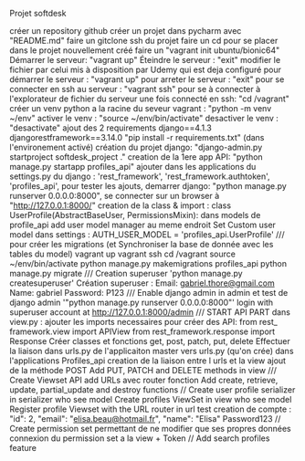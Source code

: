 Projet softdesk

créer un repository github
créer un projet dans pycharm avec "README.md"
faire un gitclone ssh du projet
faire un cd pour se placer dans le projet nouvellement créé
faire un "vagrant init ubuntu/bionic64"
Démarrer le serveur: "vagrant up"
Éteindre le serveur : "exit"
modifier le fichier par celui mis à disposition par Udemy qui est deja configuré
pour démarrer le serveur : "vagrant up"
pour arreter le serveur : "exit"
pour se connecter en ssh au serveur : "vagrant ssh"
pour se à connecter à l'explorateur de fichier du serveur une fois connecté en ssh: "cd /vagrant"
créer un venv python a la racine du seveur vagrant : "python -m venv ~/env"
activer le venv : "source ~/env/bin/activate"
desactiver le venv : "desactivate"
ajout des 2 requirements 
django==4.1.3
djangorestframework==3.14.0
"pip install -r requirements.txt" (dans l'environement activé)
création du projet django: "django-admin.py startproject softdesk_project ."
creation de la 1ere app API: "python manage.py startapp profiles_api"
ajouter dans les applications du settings.py du django :
    'rest_framework',
    'rest_framework.authtoken',
    'profiles_api',
pour tester les ajouts, demarrer django: "python manage.py runserver 0.0.0.0:8000", se connecter sur un browser à "http://127.0.0.1:8000/"
creation de la class & import : class UserProfile(AbstractBaseUser, PermissionsMixin): dans models de profile_api
add user model manager au meme endroit
Set Custom user model dans settings : AUTH_USER_MODEL = 'profiles_api.UserProfile'
///
pour créer les migrations (et Synchroniser la base de donnée avec les tables du model)
vagrant up
vagrant ssh
cd /vagrant
source ~/env/bin/activate
python manage.py makemigrations profiles_api
python manage.py migrate
///
Creation superuser 'python manage.py createsuperuser'
Création superuser : 
Email: gabriel.thore@gmail.com
Name: gabriel
Password: P123
///
Enable django admin in admin 
et test de django admin '"python manage.py runserver 0.0.0.0:8000"'
login with superuser account at http://127.0.0.1:8000/admin
///
START API PART 
dans view.py : ajouter les imports necessaires pour créer des API:
from rest_ framework.view import APIView
from rest_framework.response import Response
Créer classes et fonctions get, post, patch, put, delete
Effectuer la liaison dans urls.py de l'applicaiton master vers urls.py (qu'on crée) dans l'applications Profiles_api
creation de la liaison entre l urls et la view
ajout de la méthode POST
Add PUT, PATCH and DELETE methods in view
///
Create Viewset API
add URLs avec router fonction
Add create, retrieve, update, partial_update and destroy functions
//
Create user profile serializer in serializer who see model
Create profiles ViewSet in view who see model
Register profile Viewset with the URL router in url
test creation de compte : 
"id": 2,
"email": "elisa.beau@hotmail.fr",
"name": "Elisa"
Password123
//
Create permission set permettant de ne modifier que ses propres données
connexion du permission set a la view + Token
//
Add search profiles feature